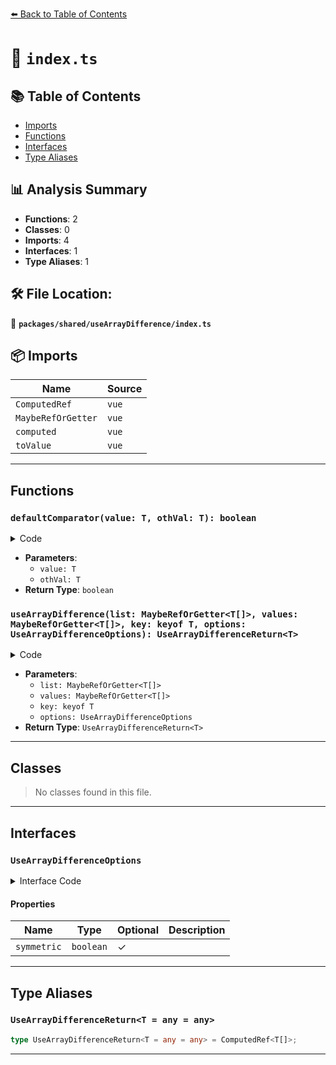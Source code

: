 [⬅️ Back to Table of Contents](../../../index.md)

# 📄 `index.ts`

## 📚 Table of Contents

- [Imports](#imports)
- [Functions](#functions)
- [Interfaces](#interfaces)
- [Type Aliases](#type-aliases)

## 📊 Analysis Summary

- **Functions**: 2
- **Classes**: 0
- **Imports**: 4
- **Interfaces**: 1
- **Type Aliases**: 1

## 🛠️ File Location:
📂 **`packages/shared/useArrayDifference/index.ts`**

## 📦 Imports

| Name | Source |
|------|--------|
| `ComputedRef` | `vue` |
| `MaybeRefOrGetter` | `vue` |
| `computed` | `vue` |
| `toValue` | `vue` |


---

## Functions

### `defaultComparator(value: T, othVal: T): boolean`

<details><summary>Code</summary>

```ts
function defaultComparator<T>(value: T, othVal: T) {
  return value === othVal
}
```
</details>

- **Parameters**:
  - `value: T`
  - `othVal: T`
- **Return Type**: `boolean`
### `useArrayDifference(list: MaybeRefOrGetter<T[]>, values: MaybeRefOrGetter<T[]>, key: keyof T, options: UseArrayDifferenceOptions): UseArrayDifferenceReturn<T>`

<details><summary>Code</summary>

```ts
export function useArrayDifference<T>(
  list: MaybeRefOrGetter<T[]>,
  values: MaybeRefOrGetter<T[]>,
  key?: keyof T,
  options?: UseArrayDifferenceOptions
): UseArrayDifferenceReturn<T>
```
</details>

- **Parameters**:
  - `list: MaybeRefOrGetter<T[]>`
  - `values: MaybeRefOrGetter<T[]>`
  - `key: keyof T`
  - `options: UseArrayDifferenceOptions`
- **Return Type**: `UseArrayDifferenceReturn<T>`

---

## Classes

> No classes found in this file.


---

## Interfaces

### `UseArrayDifferenceOptions`

<details><summary>Interface Code</summary>

```ts
export interface UseArrayDifferenceOptions {
  /**
   * Returns asymmetric difference
   *
   * @see https://en.wikipedia.org/wiki/Symmetric_difference
   * @default false
   */
  symmetric?: boolean
}
```
</details>

#### Properties

| Name | Type | Optional | Description |
|------|------|----------|-------------|
| `symmetric` | `boolean` | ✓ |  |


---

## Type Aliases

### `UseArrayDifferenceReturn<T = any = any>`

```ts
type UseArrayDifferenceReturn<T = any = any> = ComputedRef<T[]>;
```


---